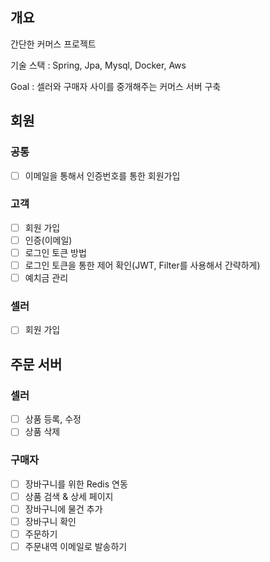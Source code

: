 ## 개요

간단한 커머스 프로젝트

기술 스택 : Spring, Jpa, Mysql, Docker, Aws

Goal : 셀러와 구매자 사이를 중개해주는 커머스 서버 구축 

## 회원
### 공통
- [ ]  이메일을 통해서 인증번호를 통한 회원가입

### 고객
- [ ]  회원 가입
- [ ]  인증(이메일)
- [ ]  로그인 토큰 방법
- [ ]  로그인 토큰을 통한 제어 확인(JWT, Filter를 사용해서 간략하게)
- [ ]  예치금 관리
  
### 셀러
- [ ]  회원 가입

## 주문 서버
### 셀러
- [ ]  상품 등록, 수정
- [ ]  상품 삭제

### 구매자
- [ ]  장바구니를 위한 Redis 연동
- [ ]  상품 검색 & 상세 페이지
- [ ]  장바구니에 물건 추가
- [ ]  장바구니 확인
- [ ]  주문하기
- [ ]  주문내역 이메일로 발송하기
